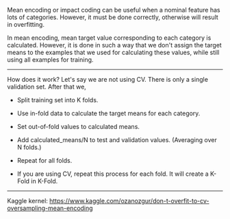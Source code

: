 Mean encoding or impact coding can be useful when a nominal feature has lots of categories.
However, it must be done correctly, otherwise will result in overfitting.

In mean encoding, mean target value corresponding to each category is calculated. However, it is done in such a way that
we don't assign the target means to the examples that we used for calculating these values, while still using all examples for training.
***
How does it work?
Let's say we are not using CV. There is only a single validation set. After that we,
- Split training set into K folds.
- Use in-fold data to calculate the target means for each category.
- Set out-of-fold values to calculated means.
- Add calculated_means/N to test and validation values. (Averaging over N folds.)
- Repeat for all folds.

- If you are using CV, repeat this process for each fold. It will create a K-Fold in K-Fold.

***
Kaggle kernel:
https://www.kaggle.com/ozanozgur/don-t-overfit-to-cv-oversampling-mean-encoding
